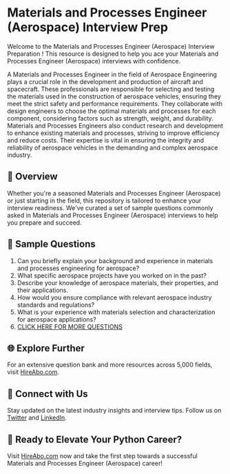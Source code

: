# Materials and Processes Engineer (Aerospace) Interview Prep

Welcome to the Materials and Processes Engineer (Aerospace) Interview Preparation ! This resource is designed to help you ace your Materials and Processes Engineer (Aerospace) interviews with confidence.

A Materials and Processes Engineer in the field of Aerospace Engineering plays a crucial role in the development and production of aircraft and spacecraft. These professionals are responsible for selecting and testing the materials used in the construction of aerospace vehicles, ensuring they meet the strict safety and performance requirements. They collaborate with design engineers to choose the optimal materials and processes for each component, considering factors such as strength, weight, and durability. Materials and Processes Engineers also conduct research and development to enhance existing materials and processes, striving to improve efficiency and reduce costs. Their expertise is vital in ensuring the integrity and reliability of aerospace vehicles in the demanding and complex aerospace industry.

## 🚀 Overview

Whether you're a seasoned Materials and Processes Engineer (Aerospace) or just starting in the field, this repository is tailored to enhance your interview readiness. We've curated a set of sample questions commonly asked in Materials and Processes Engineer (Aerospace) interviews to help you prepare and succeed.

## 📝 Sample Questions

1. Can you briefly explain your background and experience in materials and processes engineering for aerospace?
2. What specific aerospace projects have you worked on in the past?
3. Describe your knowledge of aerospace materials, their properties, and their applications.
4. How would you ensure compliance with relevant aerospace industry standards and regulations?
5. What is your experience with materials selection and characterization for aerospace applications?
6. [CLICK HERE FOR MORE QUESTIONS](https://hireabo.com/job/3_3_11/Materials%20and%20Processes%20Engineer%20Aerospace)

## 🌐 Explore Further

For an extensive question bank and more resources across 5,000 fields, visit [HireAbo.com](https://www.hireabo.com).

## 📱 Connect with Us

Stay updated on the latest industry insights and interview tips. Follow us on [Twitter](https://twitter.com/hireabo) and [LinkedIn](https://www.linkedin.com/in/hire-abo-3609972a8/).

## 🚀 Ready to Elevate Your Python Career?

Visit [HireAbo.com](https://www.hireabo.com) now and take the first step towards a successful Materials and Processes Engineer (Aerospace) career!